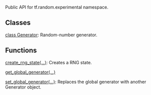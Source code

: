 
Public API for tf.random.experimental namespace.
## Classes
[class Generator](https://www.tensorflow.org/api_docs/python/tf/random/experimental/Generator): Random-number generator.

## Functions
[create_rng_state(...)](https://www.tensorflow.org/api_docs/python/tf/random/experimental/create_rng_state): Creates a RNG state.

[get_global_generator(...)](https://www.tensorflow.org/api_docs/python/tf/random/experimental/get_global_generator)

[set_global_generator(...)](https://www.tensorflow.org/api_docs/python/tf/random/experimental/set_global_generator): Replaces the global generator with another Generator object.

